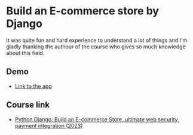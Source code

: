 
# Build an E-commerce store by Django

It was quite fun and hard experience to understand a lot of things and I'm gladly thanking the authour of the course who gives so much knowledge about this field.


## Demo

- [Link to the app](https://ecommerce-django-ishkining.fly.dev/)


## Course link

 - [Python Django: Build an E-commerce Store, ultimate web security, payment integration (2023)](https://www.udemy.com/course/python-django-build-an-e-commerce-store-2022/)

